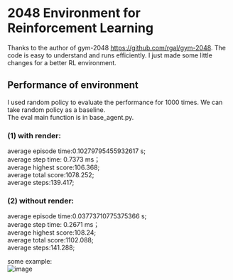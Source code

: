 # 2048 Environment for Reinforcement Learning

Thanks to the author of gym-2048 https://github.com/rgal/gym-2048. The code is easy to understand and runs efficiently. I just made some little changes for a better RL environment.


## Performance of environment
I used random policy to evaluate the performance for 1000 times. We can take random policy as a baseline.  
The eval main function is in base_agent.py.

### (1) with render:  
average episode time:0.10279795455932617 s;  
average step time: 0.7373 ms；  
average highest score:106.368;  
average total score:1078.252;  
average steps:139.417;  

### (2) without render:  
average episode time:0.03773710775375366 s;  
average step time: 0.2671 ms；  
average highest score:108.24;  
average total score:1102.088;  
average steps:141.288;  

some example:  
![image](https://github.com/YangRui2015/2048_env/blob/master/pictures/example.png)

